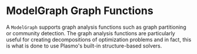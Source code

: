 # ModelGraph Graph Functions

A `ModelGraph` supports graph analysis functions such as graph partitioning or community detection.  The graph analysis functions are particularly
useful for creating decompositions of optimization problems and in fact, this is what is done to use Plasmo's built-in structure-based solvers.
